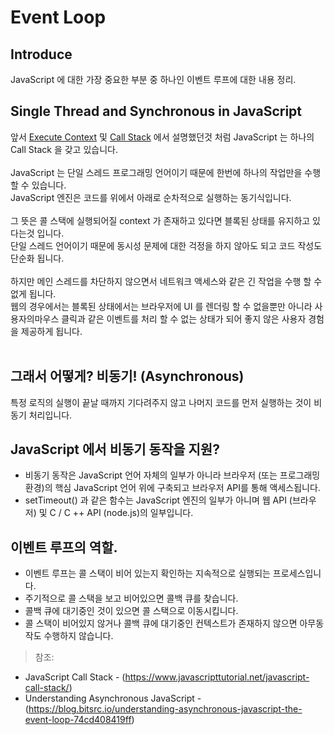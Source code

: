 # Event Loop
## Introduce 
JavaScript 에 대한 가장 중요한 부분 중 하나인 이벤트 루프에 대한 내용 정리.
## Single Thread and Synchronous in JavaScript
앞서 [Execute Context](https://github.com/dev-angelo/DevTips-FrontEnd/tree/master/Execute-Context) 및 [Call Stack](https://github.com/dev-angelo/DevTips-FrontEnd/tree/master/Call-Stack) 에서 설명했던것 처럼 JavaScript 는 하나의 Call Stack 을 갖고 있습니다.<br>
<br>
JavaScript 는 단일 스레드 프로그래밍 언어이기 때문에 한번에 하나의 작업만을 수행 할 수 있습니다.<br>
JavaScript 엔진은 코드를 위에서 아래로 순차적으로 실행하는 동기식입니다.<br>
<br>
그 뜻은 콜 스택에 실행되어질 context 가 존재하고 있다면 블록된 상태를 유지하고 있다는것 입니다.<br>
단일 스레드 언어이기 때문에 동시성 문제에 대한 걱정을 하지 않아도 되고 코드 작성도 단순화 됩니다.<br>
<br>
하지만 메인 스레드를 차단하지 않으면서 네트워크 액세스와 같은 긴 작업을 수행 할 수 없게 됩니다.<br>
웹의 경우에서는 블록된 상태에서는 브라우저에 UI 를 렌더링 할 수 없을뿐만 아니라 사용자의마우스 클릭과 같은 이벤트를 처리 할 수 없는 상태가 되어 좋지 않은 사용자 경험을 제공하게 됩니다.<br>
<br>

## 그래서 어떻게? 비동기! (Asynchronous)
특정 로직의 실행이 끝날 때까지 기다려주지 않고 나머지 코드를 먼저 실행하는 것이 비동기 처리입니다.<br>

## JavaScript 에서 비동기 동작을 지원?
* 비동기 동작은 JavaScript 언어 자체의 일부가 아니라 브라우저 (또는 프로그래밍 환경)의 핵심 JavaScript 언어 위에 구축되고 브라우저 API를 통해 액세스됩니다.<br>
* setTimeout() 과 같은 함수는 JavaScript 엔진의 일부가 아니며 웹 API (브라우저) 및 C / C ++ API (node.js)의 일부입니다.<br>

## 이벤트 루프의 역할.
* 이벤트 루프는 콜 스택이 비어 있는지 확인하는 지속적으로 실행되는 프로세스입니다.<br>
* 주기적으로 콜 스택을 보고 비어있으면 콜백 큐를 찾습니다.<br>
* 콜백 큐에 대기중인 것이 있으면 콜 스택으로 이동시킵니다.<br>
* 콜 스택이 비어있지 않거나 콜백 큐에 대기중인 컨텍스트가 존재하지 않으면 아무동작도 수행하지 않습니다.

> 참조:
* JavaScript Call Stack - (https://www.javascripttutorial.net/javascript-call-stack/)
* Understanding Asynchronous JavaScript - (https://blog.bitsrc.io/understanding-asynchronous-javascript-the-event-loop-74cd408419ff)
